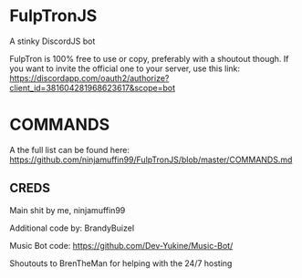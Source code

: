 # FulpTronJS
A stinky DiscordJS bot

FulpTron is 100% free to use or copy, preferably with a shoutout though. If you want to invite the official one to your server, use this link:
https://discordapp.com/oauth2/authorize?client_id=381604281968623617&scope=bot

# COMMANDS
A the full list can be found here: https://github.com/ninjamuffin99/FulpTronJS/blob/master/COMMANDS.md

## CREDS
Main shit by me, ninjamuffin99

Additional code by: BrandyBuizel

Music Bot code: https://github.com/Dev-Yukine/Music-Bot/

Shoutouts to BrenTheMan for helping with the 24/7 hosting

